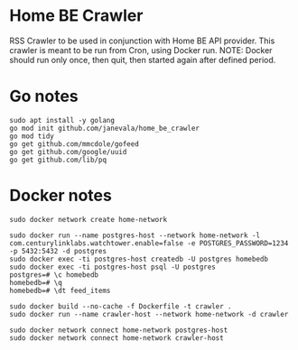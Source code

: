 # Home BE Crawler

RSS Crawler to be used in conjunction with Home BE API provider. This crawler is meant to be run from Cron, using Docker run. NOTE: Docker should run only once, then quit, then started again after defined period.

# Go notes
```
sudo apt install -y golang
go mod init github.com/janevala/home_be_crawler
go mod tidy
go get github.com/mmcdole/gofeed
go get github.com/google/uuid
go get github.com/lib/pq
```

# Docker notes
```
sudo docker network create home-network

sudo docker run --name postgres-host --network home-network -l com.centurylinklabs.watchtower.enable=false -e POSTGRES_PASSWORD=1234 -p 5432:5432 -d postgres
sudo docker exec -ti postgres-host createdb -U postgres homebedb
sudo docker exec -ti postgres-host psql -U postgres
postgres=# \c homebedb
homebedb=# \q
homebedb=# \dt feed_items

sudo docker build --no-cache -f Dockerfile -t crawler .
sudo docker run --name crawler-host --network home-network -d crawler

sudo docker network connect home-network postgres-host
sudo docker network connect home-network crawler-host
```
